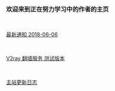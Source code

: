 ### 欢迎来到正在努力学习中的作者的主页
<br>

[最新通知 2018-06-06](Notice.md)

<br>

[V2ray 翻墙服务 测试版本](web/v2/Subhomepage.md)

<br>

[主站更新日志](UpdateLog.md)
